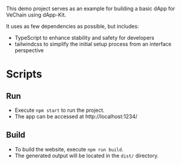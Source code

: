 This demo project serves as an example for building a basic dApp for VeChain using dApp-Kit.

It uses as few dependencies as possible, but includes:

- TypeScript to enhance stability and safety for developers
- tailwindcss to simplify the initial setup process from an interface perspective

# Scripts

## Run

- Execute `npm start` to run the project.
- The app can be accessed at http://localhost:1234/

## Build

- To build the website, execute `npm run build`.
- The generated output will be located in the `dist/` directory.

